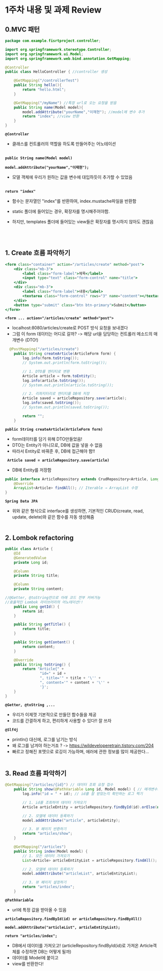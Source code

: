 # 1주차 내용 및 과제 Review
## 0.MVC 패턴
```java
package com.example.fisrtproject.controller;

import org.springframework.stereotype.Controller;
import org.springframework.ui.Model;
import org.springframework.web.bind.annotation.GetMapping;

@Controller
public class HelloController { //controller 생성

    @GetMapping("/controllerTest")
    public String hello(){
        return "hello.html";
    }

    @GetMapping("/myName") //특정 url로 오는 요청을 받음
    public String name(Model model){ 
        model.addAttribute("yourName","이재현"); //model에 변수 추가
        return "index"; //view 반환
    }
}
```
**`@Controller`**

- 클래스를 컨트롤러의 역할을 하도록 만들어주는 어노테이션
<br><br>


**`public String name(Model model)`**

**`model.addAttribute("yourName","이재현");`**

- 모델 객체에 우리가 원하는 값을 변수에 대입하듯이 추가할 수 있었음
<br><br>


**`return "index"`**

- 함수는 문자열인 "index"를 반환하여, index.mustache파일을 반환함

- static 폴더에 들어있는 경우, 확장자를 명시해주어야함.

- 하지만, templates 폴더에 들어있는 view들은 확장자를 명시하지 않아도 괜찮음

<br><br>


## 1. Create 흐름 파악하기

```mustache
<form class="container" action="/articles/create" method="post">
    <div class="mb-3">
        <label class="form-label">제목</label>
        <input type="text" class="form-control" name="title">
    </div>
    <div class="mb-3">
        <label class="form-label">내용</label>
        <textarea class="form-control" rows="3" name="content"></textarea>
    </div>
    <button type="submit" class="btn btn-primary">Submit</button>
</form>
```
 **`<form ... action="/articles/create" method="post">`**

- localhost:8080/articles/create로 POST 방식 요청을 보내겠다
- 그럼 이 form 데이터는 어디로 갈까? -> 해당 url을 담당하는 컨트롤러 메소드의 매개변수 (DTO!)

```java
  @PostMapping("/articles/create")
    public String createArticle(ArticleForm form) {
        log.info(form.toString());
        // System.out.println(form.toString());

        // 1. DTO를 엔티티로 변환
        Article article = form.toEntity();
        log.info(article.toString());
        // System.out.println(article.toString());

        // 2. 리파지터리로 엔티티를 DB에 저장
        Article saved = articleRepository.save(article);
        log.info(saved.toString());
        // System.out.println(saved.toString());

        return "";
    }
```
**`public String createArticle(ArticleForm form)`**

- form데이터를 담기 위해 DTO만들었음!
- DTO는 Entity가 아니므로, DB에 값을 넣을 수 없음
- 따라서 Entity로 바꿔준 후, DB에 접근해야 함!!

**` Article saved = articleRepository.save(article)`**

- DB에 Entity를 저장함

```java
public interface ArticleRepository extends CrudRepository<Article, Long> {
    @Override
    ArrayList<Article> findAll(); // Iterable → ArrayList 수정
}
```
**`Spring Data JPA`**

- 위와 같은 형식으로 interface를 생성하면, 기본적인 CRUD(create, read, update, delete)와 같은 함수를 자동 생성해줌
<br><br>

## 2. Lombok refactoring

```java
public class Article {
    @Id
    @GeneratedValue
    private Long id;

    @Column
    private String title;

    @Column
    private String content;

//@Getter, @toString만으로 아래 코드 전부 커버가능
//효율적인 Lombok 라이브러리의 어노테이션!!
    public Long getId() {
        return id;
    }

    public String getTitle() {
        return title;
    }

    public String getContent() {
        return content;
    }

    @Override
    public String toString() {
        return "Article{" +
                "id=" + id +
                ", title='" + title + '\'' +
                ", content='" + content + '\'' +
                '}';
    }
}
```

**`@Getter, @toString ,...`**

- 우리가 이제껏 기본적으로 만들던 함수들을 제공
- 코드를 간결하게 하고, 편리하게 사용할 수 있다!! 잘 쓰자

**`@Slf4j`**

- println() 대신에, 로그를 남기는 방식
- 왜 로그를 남겨야 하는거죠 ? -> https://wildeveloperetrain.tistory.com/204
- 빠르고 정해진 포맷으로 로깅이 가능하며, 에러에 관한 정보를 많이 제공한다...
<br><br>


## 3. Read 흐름 파악하기
```java
@GetMapping("/articles/{id}") // 데이터 조회 요청 접수
    public String show(@PathVariable Long id, Model model) { // 매개변수로 id 받아오기
        log.info("id = " + id); // id를 잘 받았는지 확인하는 로그 찍기

        // 1. id를 조회하여 데이터 가져오기
        Article articleEntity = articleRepository.findById(id).orElse(null);

        // 2. 모델에 데이터 등록하기
        model.addAttribute("article", articleEntity);

        // 3. 뷰 페이지 반환하기
        return "articles/show";
    }

    @GetMapping("/articles")
    public String index(Model model) {
        // 1. 모든 데이터 가져오기
        List<Article> articleEntityList = articleRepository.findAll();

        // 2. 모델에 데이터 등록하기
        model.addAttribute("articleList", articleEntityList);

        // 3. 뷰 페이지 설정하기
        return "articles/index";
    }
```
**`@PathVariable`**

- url에 특정 값을 받아올 수 있음

**`articleRepository.findById(id) or articleRepository.findByAll()`**

**`model.addAttribute("articleList", articleEntityList);`**

**`return "articles/index";`**

- DB에서 데이터를 가져오고! (articleRepository.findById(id)로 가져온 Article객체를 수정하면 DB는 어떻게 될까)
- 데이터를 Model에 붙이고
- view를 반환한다!

